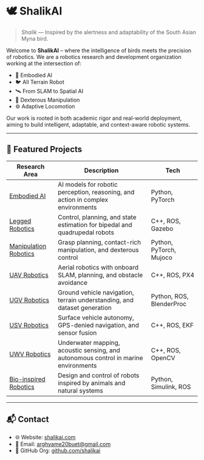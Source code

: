 # 🕊️ ShalikAI

> *Shalik* — Inspired by the alertness and adaptability of the South Asian Myna bird.

Welcome to **ShalikAI** – where the intelligence of birds meets the precision of robotics. We are a robotics research and development organization working at the intersection of:

- 🧠 Embodied AI
- 🐦 All Terrain Robot
- 🛰️ From SLAM to Spatial AI  
- 🤲 Dexterous Manipulation
- ⚙️ Adaptive Locomotion

Our work is rooted in both academic rigor and real-world deployment, aiming to build intelligent, adaptable, and context-aware robotic systems.

---

## 📂 Featured Projects

| Research Area | Description | Tech |
|---------------|-------------|------|
| [Embodied AI](https://github.com/ShalikAI/Embodied-AI-Simulators-For-Robotics) | AI models for robotic perception, reasoning, and action in complex environments | Python, PyTorch |
| [Legged Robotics](https://github.com/ShalikAI/legged-robotics) | Control, planning, and state estimation for bipedal and quadrupedal robots | C++, ROS, Gazebo |
| [Manipulation Robotics](https://github.com/ShalikAI/manipulation-robotics) | Grasp planning, contact-rich manipulation, and dexterous control | Python, PyTorch, Mujoco |
| [UAV Robotics](https://github.com/ShalikAI/slam-tools) | Aerial robotics with onboard SLAM, planning, and obstacle avoidance | C++, ROS, PX4 |
| [UGV Robotics](https://github.com/ShalikAI/synthetic-generator) | Ground vehicle navigation, terrain understanding, and dataset generation | Python, ROS, BlenderProc |
| [USV Robotics](https://github.com/ShalikAI/grasp-detection) | Surface vehicle autonomy, GPS-denied navigation, and sensor fusion | C++, ROS, EKF |
| [UWV Robotics](https://github.com/ShalikAI/uwv-navigation) | Underwater mapping, acoustic sensing, and autonomous control in marine environments | C++, ROS, OpenCV |
| [Bio-inspired Robotics](https://github.com/ShalikAI/bio-inspired-robotics) | Design and control of robots inspired by animals and natural systems | Python, Simulink, ROS |

---

## 📬 Contact

- 🌐 Website: [shalikai.com](https://shalikai.com)
- 📧 Email: arghyame20buet@gmail.com
- 🧠 GitHub Org: [github.com/shalikai](https://github.com/shalikai)

